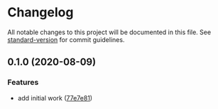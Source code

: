 # Changelog

All notable changes to this project will be documented in this file. See [standard-version](https://github.com/conventional-changelog/standard-version) for commit guidelines.

## 0.1.0 (2020-08-09)


### Features

* add initial work ([77e7e81](https://github.com/dash-ui/design-system/commit/77e7e81cb87ea84a4b8ce74d7153746afdce0756))
